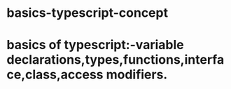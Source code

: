# basics-typescript-concept
# basics of typescript:-variable declarations,types,functions,interface,class,access modifiers.
